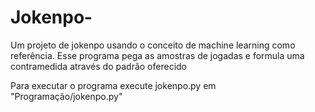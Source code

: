# Jokenpo-
Um projeto de jokenpo usando o conceito de machine learning como referência. Esse programa pega as amostras de jogadas e formula uma contramedida através do padrão oferecido

Para executar o programa execute jokenpo.py em "Programação/jokenpo.py"

